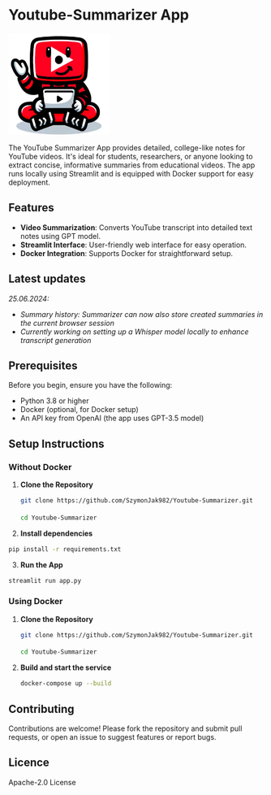 # Youtube-Summarizer App

<img src="https://github.com/SzymonJak982/Youtube-Summarizer/blob/main/logo.png?raw=true" alt="Project Logo" width="200" height="200" title="Project Logo">


The YouTube Summarizer App provides detailed, college-like notes for YouTube videos. It's ideal for students, researchers, or anyone looking to extract concise, informative summaries from educational videos. The app runs locally using Streamlit and is equipped with Docker support for easy deployment.

## Features

- **Video Summarization**: Converts YouTube transcript into detailed text notes using GPT model.
- **Streamlit Interface**: User-friendly web interface for easy operation.
- **Docker Integration**: Supports Docker for straightforward setup.

## Latest updates
*25.06.2024:*
- *Summary history: Summarizer can now also store created summaries in the current browser session*
- *Currently working on setting up a Whisper model locally to enhance transcript generation*

## Prerequisites

Before you begin, ensure you have the following:
- Python 3.8 or higher
- Docker (optional, for Docker setup)
- An API key from OpenAI (the app uses GPT-3.5 model)

## Setup Instructions

### Without Docker

1. **Clone the Repository**
   
   ```bash
   git clone https://github.com/SzymonJak982/Youtube-Summarizer.git
   
   cd Youtube-Summarizer
   ```

3. **Install dependencies**
   
  ```bash
  pip install -r requirements.txt
  ```

3. **Run the App**
   
  ```bash
  streamlit run app.py
 ```

### Using Docker

1. **Clone the Repository**
   
   ```bash
   git clone https://github.com/SzymonJak982/Youtube-Summarizer.git
   
   cd Youtube-Summarizer
   ```

3. **Build and start the service**
   
   ```bash
   docker-compose up --build
   ```

## Contributing

Contributions are welcome! Please fork the repository and submit pull requests, or open an issue to suggest features or report bugs.

## Licence

Apache-2.0 License
